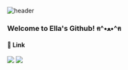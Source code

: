 ![header](https://capsule-render.vercel.app/api?&color=Black&type=Cylinder&text=Welcome🐾&fontColor=ffffff)

### Welcome to Ella's Github! ฅ^•ﻌ•^ฅ

#### 💙 Link
  
  <a href="https://www.linkedin.com/in/hyunseo-kim-442862237/" target="_blank"><img src="https://img.shields.io/badge/linkedin-0A66C2?style=for-the-badge&logo=linkedin&logoColor=white"/></a>
  <a href="https://hy0s2rla.tistory.com/" target="_blank"><img src="https://img.shields.io/badge/tistory-000000?style=for-the-badge&logo=tistory&logoColor=white"/></a>

<!--
**hyunseokim1/hyunseokim1** is a ✨ _special_ ✨ repository because its `README.md` (this file) appears on your GitHub profile.
